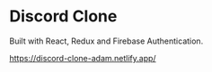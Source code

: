 # Discord Clone

 Built with React, Redux and Firebase Authentication.
 
 https://discord-clone-adam.netlify.app/
 
